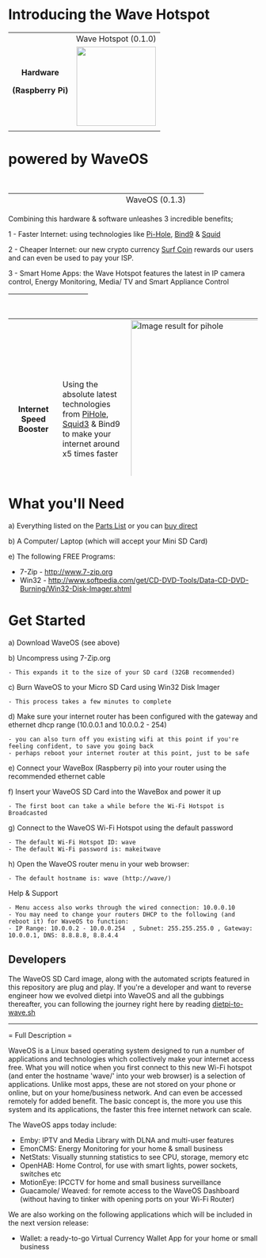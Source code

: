 # Introducing the Wave Hotspot 

<table style="margin-left: auto; margin-right: auto;">
<tbody>
<tr>
<td rowspan="3">
<p style="text-align: center;"><strong>Hardware</strong></p>
<p style="text-align: center;"><strong>(Raspberry Pi)</strong></p>
</td>
<td>Wave Hotspot (0.1.0)</td>
</tr>
<tr>
<td><img style="display: block; margin-left: auto; margin-right: auto;" src="https://image.ibb.co/fGVAYS/wave_hotspot_0_1_0.png" width="160" height="160" /></td>
</tr>
<tr>
<td>
</td>
</tr>
</tbody>
</table>

# powered by WaveOS

<p style="text-align: center;">&nbsp;</p>
<table style="height: 27px; margin-left: auto; margin-right: auto;" width="379">
<tbody>
<tr>
<td style="width: 181px; text-align: center;" rowspan="2">
<p><strong>Operating System</strong></p>
<p><strong>(Linux Debian)</strong></p>
</td>
<td style="width: 182px; text-align: center;">&nbsp;WaveOS (0.1.3) </td>
</tr>
<tr>
<td style="width: 182px; text-align: center;"><a href="https://mega.nz/#!ZKYDGZiI!AhXw3_EXam4vBaWzHyjTHMpd8P4s7ZBJgcuk37s7-ao" target="_blank" rel="noopener"> <img src="https://encrypted-tbn0.gstatic.com/images?q=tbn:ANd9GcSaeH-_N07SOt_mhm31HnhPWPuX_K4Ky7QykZnR5hLGnRkku7Go" width="110" /> </a></td>
</tr>
</tbody>
</table>  

Combining this hardware & software unleashes 3 incredible benefits;

1 - Faster Internet: using technologies like <a href="https://pi-hole.net">Pi-Hole</a>, <a href="https://wiki.debian.org/Bind9">Bind9</a> & <a href="https://squidproxy.org">Squid</a>

2 - Cheaper Internet: our new crypto currency <a href="#">Surf Coin</a> rewards our users and can even be used to pay your ISP.

3 - Smart Home Apps: the Wave Hotspot features the latest in IP camera control, Energy Monitoring, Media/ TV and Smart Appliance Control


<table style="height: 1px; width: 32%; text-align: center; margin-right: calc(68%);">
	<tbody>
		<tr style="height: 18px;">
			<td style="height: 18px; width: 131px;">&nbsp;</td>
			<td style="text-align: center; height: 18px; width: 21.6102%;">Free</td>
			<td style="text-align: center; height: 18px; width: 42.2316%;">&nbsp;Premium
				<br>(30 Day Trial)</td>
		</tr>
		<tr style="height: 32px;">
			<td style="height: 32px; width: 131px; vertical-align: middle;">Speed Booster</td>
			<td style="text-align: center; height: 32px; width: 21.6102%; vertical-align: middle;">&nbsp; x</td>
			<td style="text-align: center; height: 32px; width: 42.2316%; vertical-align: middle;">&nbsp;x</td>
		</tr>
		<tr style="height: 18px;">
			<td style="height: 18px; width: 131px; vertical-align: middle;">Smart Home</td>
			<td style="height: 18px; width: 21.6102%; text-align: center; vertical-align: middle;">&nbsp;</td>
			<td style="height: 18px; width: 42.2316%; text-align: center; vertical-align: middle;">&nbsp;x</td>
		</tr>
		<tr style="height: 18px;">
			<td style="height: 18px; width: 131px; vertical-align: middle;">Media Library</td>
			<td style="height: 18px; width: 21.6102%; text-align: center; vertical-align: middle;">&nbsp;</td>
			<td style="height: 18px; width: 42.2316%; text-align: center; vertical-align: middle;">&nbsp;x</td>
		</tr>
		<tr style="height: 18px;">
			<td style="height: 18px; width: 131px; vertical-align: middle;">IP Cameras</td>
			<td style="height: 18px; width: 21.6102%; text-align: center; vertical-align: middle;">&nbsp;</td>
			<td style="height: 18px; width: 42.2316%; text-align: center; vertical-align: middle;">&nbsp;x</td>
		</tr>
		<tr style="height: 18px;">
			<td style="height: 18px; width: 131px; vertical-align: middle;">Energy Monitor</td>
			<td style="height: 18px; width: 21.6102%; text-align: center; vertical-align: middle;">&nbsp;</td>
			<td style="height: 18px; width: 42.2316%; text-align: center; vertical-align: middle;">&nbsp;x</td>
		</tr>
		<tr style="height: 18px;">
			<td style="height: 18px; width: 131px; vertical-align: middle;">IPTV (USA)</td>
			<td style="height: 18px; width: 21.6102%; text-align: center; vertical-align: middle;">&nbsp;</td>
			<td style="height: 18px; width: 42.2316%; text-align: center; vertical-align: middle;">&nbsp;x</td>
		</tr>
		<tr style="height: 18px;">
			<td style="height: 18px; width: 131px;">&nbsp;</td>
			<td style="height: 18px; width: 21.6102%; text-align: center;">&nbsp;Free</td>
			<td style="height: 18px; width: 42.2316%; text-align: center;"><a href="https://evr-solar.com/product/waveos-premium/">Subscribe Now</a></td>
		</tr>
	</tbody>
</table>

<p>&nbsp;</p>
<table style="height: 318px; margin-left: auto; margin-right: auto;" width="553">
<tbody>
<tr>
<td style="width: 177px; text-align: center;"><strong>Internet Speed Booster</strong></td>
<td style="width: 177px; text-align: left;">Using the absolute latest technologies from <a href="https://pi-hole.net">PiHole</a>, <a href="https://squidproxy.org">Squid3</a> &amp; Bind9 to make your internet around x5 times faster&nbsp;</td>
<td style="width: 177px;"><img src="https://i0.wp.com/pi-hole.net/wp-content/uploads/2016/12/dashboard212.png?resize=525%2C336&amp;ssl=1" alt="Image result for pihole" style="image-rendering: auto; image-rendering: crisp-edges; image-rendering: -moz-crisp-edges; image-rendering: -o-crisp-edges; image-rendering: -webkit-optimize-contrast; image-rendering: crisp-edges; -ms-interpolation-mode: nearest-neighbor; min-width: auto!important;height:400px;" /></td>
</tr>
<tr>
<td style="width: 177px; text-align: center;"><strong>Smart Home Control</strong></td>
<td style="width: 177px;">The cutting edge of smart home control from <a href="https://www.openhab.org">OpenHAB</a>. Gives Wave users Wi-Fi control of everything around them e.g. Air Conditioning, Lights, Locks etc</td>
<td style="width: 177px;"><img src="https://docs.openhab.org/addons/uis/habpanel/doc/images/habpanel_screenshot1.png" alt="Image result for openhab gui" style="image-rendering: auto; image-rendering: crisp-edges; image-rendering: -moz-crisp-edges; image-rendering: -o-crisp-edges; image-rendering: -webkit-optimize-contrast; image-rendering: crisp-edges; -ms-interpolation-mode: nearest-neighbor; min-width: auto!important;height:400px;" /></td>
</tr>
<tr>
<td style="width: 177px; text-align: center;"><strong>Media Library</strong></td>
<td style="width: 177px;">Todays most powerful Media Library is <a href="https://emby.media">Emby</a>, it turns your movies and music into your own personal Netflix. It even automatically locates subtitled &amp; audio in all languages</td>
<td style="width: 177px;"><img src="https://lh3.googleusercontent.com/HemYqsE8tkSnuLGd7Xil9QTtwpliOHG5-OQN5oYcA8sbWy0SYdZ2LWI9Jchknw4lDvRZmvVkCw=w640-h400-e365" alt="Image result for emby app" style="image-rendering: auto; image-rendering: crisp-edges; image-rendering: -moz-crisp-edges; image-rendering: -o-crisp-edges; image-rendering: -webkit-optimize-contrast; image-rendering: crisp-edges; -ms-interpolation-mode: nearest-neighbor; min-width: auto!important;height:400px;" /></td>
</tr>
<tr>
<td style="width: 177px; text-align: center;">&nbsp;<strong>IP Cameras</strong></td>
<td style="width: 177px;">IP Cameras made very simple with <a href="https://github.com/ccrisan/motioneye/wiki">MotionEye</a>. This is by far the fastest and easiest solution, to get started with your IP Cameras</td>
<td style="width: 177px;"><img src="https://iu8cri.altervista.org/wp-content/uploads/2017/09/motioneye_3.png" alt="Image result for motioneye" style="image-rendering: auto; image-rendering: crisp-edges; image-rendering: -moz-crisp-edges; image-rendering: -o-crisp-edges; image-rendering: -webkit-optimize-contrast; image-rendering: crisp-edges; -ms-interpolation-mode: nearest-neighbor; min-width: auto!important;height:400px;" /></td>
</tr>
<tr>
<td style="width: 177px; text-align: center;"><strong>Energy Monitoring</strong></td>
<td style="width: 177px;"><a href="https://emoncms.org">EmonCMS</a> transforms the way we view &amp; manage our energy consumption/&nbsp; production, with sharp and visually stunning&nbsp;graphs</td>
<td style="width: 177px;"><img src="https://emoncms.org/Modules/site/emoncms_front.png" alt="Image result for emoncms" style="image-rendering: auto; image-rendering: crisp-edges; image-rendering: -moz-crisp-edges; image-rendering: -o-crisp-edges; image-rendering: -webkit-optimize-contrast; image-rendering: crisp-edges; -ms-interpolation-mode: nearest-neighbor; min-width: auto!important;height:400px;" /></td>
</tr>
<tr>
<td style="width: 177px; text-align: center;"><strong>IP HDTV</strong></td>
<td style="width: 177px;">Since the Wave Hotspot boosts your internet speed so well, it's now possible to stream HD Satellite TV from any Country in the World with just 1Mbps of speed</td>
<td style="width: 177px;"><img src="http://i.imgur.com/Y07Lpwp.png" alt="Image result for iptv emby" style="image-rendering: auto; image-rendering: crisp-edges; image-rendering: -moz-crisp-edges; image-rendering: -o-crisp-edges; image-rendering: -webkit-optimize-contrast; image-rendering: crisp-edges; -ms-interpolation-mode: nearest-neighbor; min-width: auto!important;height:400px;" /></td>
</tr>
</tbody>
</table>

# What you'll Need

a) Everything listed on the <a href="https://github.com/unclehowell/WaveOS/blob/master/parts-list.csv">Parts List</a> or you can <a href="#">buy direct</a>

b) A Computer/ Laptop (which will accept your Mini SD Card)

e) The following FREE Programs:

   -  7-Zip - http://www.7-zip.org
   -  Win32 - http://www.softpedia.com/get/CD-DVD-Tools/Data-CD-DVD-Burning/Win32-Disk-Imager.shtml

#  Get Started 

a) Download WaveOS (see above)
  
b) Uncompress using 7-Zip.org

    - This expands it to the size of your SD card (32GB recommended)

c) Burn WaveOS to your Micro SD Card using Win32 Disk Imager

    - This process takes a few minutes to complete
    
d) Make sure your internet router has been configured with the gateway and ethernet dhcp range (10.0.0.1 and 10.0.0.2 - 254)

    - you can also turn off you existing wifi at this point if you're feeling confident, to save you going back
    - perhaps reboot your internet router at this point, just to be safe

e) Connect your WaveBox (Raspberry pi) into your router using the recommended ethernet cable

f) Insert your WaveOS SD Card into the WaveBox and power it up

    - The first boot can take a while before the Wi-Fi Hotspot is Broadcasted

g) Connect to the WaveOS Wi-Fi Hotspot using the default password

    - The default Wi-Fi Hotspot ID: wave
    - The default Wi-Fi password is: makeitwave

h) Open the WaveOS router menu in your web browser:

    - The default hostname is: wave (http://wave/)
    
Help & Support

    - Menu access also works through the wired connection: 10.0.0.10
    - You may need to change your routers DHCP to the following (and reboot it) for WaveOS to function:
    - IP Range: 10.0.0.2 - 10.0.0.254  , Subnet: 255.255.255.0 , Gateway: 10.0.0.1, DNS: 8.8.8.8, 8.8.4.4

## Developers

The WaveOS SD Card image, along with the automated scripts featured in this repository are plug and play. 
If you're a developer and want to reverse engineer how we evolved dietpi into WaveOS and all the gubbings thereafter, you can following the journey right here by reading <a href="https://github.com/unclehowell/WaveOS/blob/master/dietpi-to-wave.sh">dietpi-to-wave.sh</a>

------------------------------------------------------------------------------------------------------------------------

= Full Description =

WaveOS is a Linux based operating system designed to run a number of applications and technologies which collectively make your internet access free. What you will notice when you first connect to this new Wi-Fi hotspot (and enter the hostname 'wave/' into your web browser) is a selection of applications. Unlike most apps, these are not stored on your phone or online, but on your home/business network. And can even be accessed remotely for added benefit. The basic concept is, the more you use this system and its applications, the faster this free internet network can scale. 

The WaveOS apps today include:
 - Emby: IPTV and Media Library with DLNA and multi-user features 
 - EmonCMS: Energy Monitoring for your home & small business
 - NetStats: Visually stunning statistics to see CPU, storage, memory etc
 - OpenHAB: Home Control, for use with smart lights, power sockets, switches etc
 - MotionEye: IPCCTV for home and small business surveillance
 - Guacamole/ Weaved: for remote access to the WaveOS Dashboard (without having to tinker with opening ports on your Wi-Fi Router)
 
We are also working on the following applications which will be included in the next version release: 
- Wallet: a ready-to-go Virtual Currency Wallet App for your home or small business 


 
